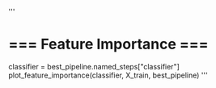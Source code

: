 '''
# === Feature Importance ===
classifier = best_pipeline.named_steps["classifier"]
plot_feature_importance(classifier, X_train, best_pipeline)
'''
